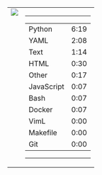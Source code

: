 
<table><tr>
<td valign="top">
  <img src="https://wakatime.com/share/@Aperture/0cd21d5d-ac4f-458d-9c71-d06f479c1297.png" />
</td>

<td valign="top">
  <hr>
  <table>
    <tr><td>Python</td><td>6:19</td></tr><tr><td>YAML</td><td>2:08</td></tr><tr><td>Text</td><td>1:14</td></tr><tr><td>HTML</td><td>0:30</td></tr><tr><td>Other</td><td>0:17</td></tr><tr><td>JavaScript</td><td>0:07</td></tr><tr><td>Bash</td><td>0:07</td></tr><tr><td>Docker</td><td>0:07</td></tr><tr><td>VimL</td><td>0:00</td></tr><tr><td>Makefile</td><td>0:00</td></tr><tr><td>Git</td><td>0:00</td></tr>
  </table>
  <hr>
</td>
</tr></table>

